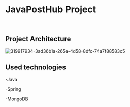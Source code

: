 <h1>JavaPostHub Project</h1>
<br/>
<h2>Project Architecture</h2>

![319917934-3ad36b1a-265a-4d58-8dfc-74a7f88583c5](https://github.com/igora45/JavaPostHub-Project/assets/98365666/07cfb0d0-0e87-4a83-8cf0-db3df12495c9)

<h2>Used technologies</h2>

-Java

-Spring

-MongoDB
